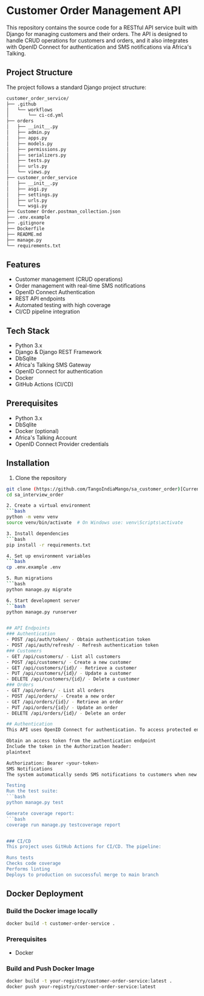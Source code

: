 # Customer Order Management API
This repository contains the source code for a RESTful API service built with Django for managing customers and their orders. The API is designed to handle CRUD operations for customers and orders, and it also integrates with OpenID Connect for authentication and SMS notifications via Africa's Talking.

## Project Structure
The project follows a standard Django project structure:
```bash
customer_order_service/
├── .github
│   └── workflows
│       └── ci-cd.yml
├── orders
│   ├── __init__.py
│   ├── admin.py
│   ├── apps.py
│   ├── models.py
│   ├── permissions.py
│   ├── serializers.py
│   ├── tests.py
│   ├── urls.py
│   └── views.py
├── customer_order_service
│   ├── __init__.py
│   ├── asgi.py
│   ├── settings.py
│   ├── urls.py
│   └── wsgi.py
├── Customer Order.postman_collection.json
├── .env.example
├── .gitignore
├── Dockerfile
├── README.md
├── manage.py
└── requirements.txt
```

## Features

- Customer management (CRUD operations)
- Order management with real-time SMS notifications
- OpenID Connect Authentication
- REST API endpoints
- Automated testing with high coverage
- CI/CD pipeline integration

## Tech Stack

- Python 3.x
- Django & Django REST Framework
- DbSqlite
- Africa's Talking SMS Gateway
- OpenID Connect for authentication
- Docker
- GitHub Actions (CI/CD)

## Prerequisites

- Python 3.x
- DbSqlite
- Docker (optional)
- Africa's Talking Account
- OpenID Connect Provider credentials

## Installation

1. Clone the repository
```bash
git clone (https://github.com/TangoIndiaMango/sa_customer_order)[Current Repo]
cd sa_interview_order

2. Create a virtual environment
```bash
python -m venv venv
source venv/bin/activate  # On Windows use: venv\Scripts\activate

3. Install dependencies
```bash
pip install -r requirements.txt

4. Set up environment variables
```bash
cp .env.example .env

5. Run migrations
```bash
python manage.py migrate

6. Start development server
```bash
python manage.py runserver


## API Endpoints
### Authentication
- POST /api/auth/token/ - Obtain authentication token
- POST /api/auth/refresh/ - Refresh authentication token
### Customers
- GET /api/customers/ - List all customers
- POST /api/customers/ - Create a new customer
- GET /api/customers/{id}/ - Retrieve a customer
- PUT /api/customers/{id}/ - Update a customer
- DELETE /api/customers/{id}/ - Delete a customer
### Orders
- GET /api/orders/ - List all orders
- POST /api/orders/ - Create a new order
- GET /api/orders/{id}/ - Retrieve an order
- PUT /api/orders/{id}/ - Update an order
- DELETE /api/orders/{id}/ - Delete an order

## Authentication
This API uses OpenID Connect for authentication. To access protected endpoints:

Obtain an access token from the authentication endpoint
Include the token in the Authorization header:
plaintext

Authorization: Bearer <your-token>
SMS Notifications
The system automatically sends SMS notifications to customers when new orders are created using Africa's Talking SMS gateway.

Testing
Run the test suite:
```bash
python manage.py test

Generate coverage report:
```bash
coverage run manage.py testcoverage report


### CI/CD
This project uses GitHub Actions for CI/CD. The pipeline:

Runs tests
Checks code coverage
Performs linting
Deploys to production on successful merge to main branch
```
## Docker Deployment

### Build the Docker image locally
```bash
docker build -t customer-order-service .
```

### Prerequisites
- Docker

### Build and Push Docker Image
```bash
docker build -t your-registry/customer-order-service:latest .
docker push your-registry/customer-order-service:latest